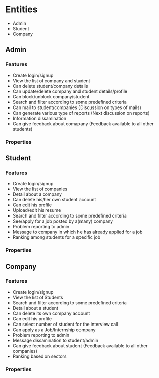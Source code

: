 # Entities
* Admin
* Student
* Company

## Admin

### Features
* Create login/signup
* View the list of company and student
* Can delete student/company details
* Can update/delete company and student details/profile
* Can block/unblock company/student
* Search and filter according to some predefined criteria
* Can mail to student/companies (Discussion on types of mails)
* Can generate various type of reports (Next discussion on reports)
* Information dissamination 
* Can give feedback about comapany (Feedback available to all other students)
### Properties

## Student

### Features
* Create login/signup
* View the list of companies
* Detail about a company
* Can delete his/her own student account
* Can edit his profile
* Upload/edit his resume
* Search and filter according to some predefined criteria
* See/apply for a job posted by a(many) company
* Problem reporting to admin
* Message to company in which he has already applied for a job
* Ranking among students for a specific job

### Properties

## Company

### Features
* Create login/signup
* View the list of Students
* Search and filter according to some predefined criteria
* Detail about a student
* Can delete its own company account
* Can edit his profile
* Can select number of student for the interview call
* Can apply as a Job/Internship company
* Problem reporting to admin
* Message dissamination to student/admin
* Can give feedback about student (Feedback available to all other companies)
* Ranking based on sectors

### Properties
